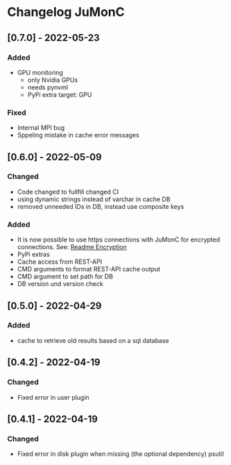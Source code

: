 # Changelog JuMonC


## [0.7.0] - 2022-05-23
### Added
- GPU monitoring
    - only Nvidia GPUs
    - needs pynvml
    - PyPi extra target: GPU

### Fixed
- Internal MPI bug
- Sppeling mistake in cache error messages

## [0.6.0] - 2022-05-09
### Changed
- Code changed to fullfill changed CI
- using dynamic strings instead of varchar in cache DB
- removed unneeded IDs in DB, instead use composite keys

### Added
- It is now possible to use https connections with JuMonC for encrypted connections. See: [Readme Encryption](https://gitlab.jsc.fz-juelich.de/coec/jumonc#encryption)
- PyPi extras
- Cache access from REST-API
- CMD arguments to format REST-API cache output
- CMD argument to set path for DB
- DB version und version check

## [0.5.0] - 2022-04-29
### Added
- cache to retrieve old results based on a sql database

## [0.4.2] - 2022-04-19
### Changed
- Fixed error in user plugin

## [0.4.1] - 2022-04-19
### Changed
- Fixed error in disk plugin when missing (the optional dependency) psutil
